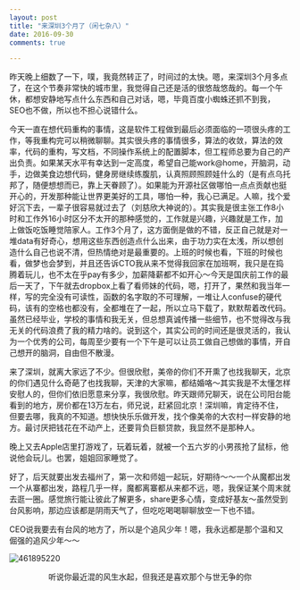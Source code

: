 ```yaml
---
layout: post
title: "来深圳3个月了（闲七杂八）"
date: 2016-09-30
comments: true

---
```


昨天晚上细数了一下，噗，我竟然转正了，时间过的太快。嗯，来深圳3个月多点了，在这个节奏非常快的城市里，我觉得自己还是活的很悠哉悠哉的。每一个午休，都想安静地写点什么东西和自己对话，嗯，毕竟百度小蜘蛛还抓不到我，SEO也不做，所以也不担心说错什么。

今天一直在想代码重构的事情，这是软件工程做到最后必须面临的一项很头疼的工作，等我重构完可以稍微聊聊。其实很头疼的事情很多，算法的收敛，算法的效率，代码的重构，写文档，不同操作系统上的配置脚本，但工程师总要为自己的产出负责。如果某天水平有幸达到一定高度，希望自己能work@home，开脑洞，动手，边做美食边想代码，健身房继续练腹肌，认真照顾照顾娃什么的（是有点乌托邦了，随便想想而已，靠上天眷顾了）。如果能为开源社区做哪怕一点点贡献也挺开心的，开发那种能让世界更美好的工具，哪怕一种，我心已满足。人嘛，找个爱好沉下去，一辈子很容易就过去了（刘慈欣大神说的）。其实我是很主张工作8小时和工作外16小时区分不太开的那种感觉的，工作就是兴趣，兴趣就是工作，加上做饭吃饭睡觉陪家人。工作3个月了，这方面倒是做的不错，反正自己就是对一堆data有好奇心，想用这些东西创造点什么出来，由于功力实在太浅，所以想创造什么自己也说不清，但热情绝对是最重要的。上班的时候也看，下班的时候也看，做梦也会梦到，并且还告诉CTO我从来不觉得我回家在加班啊，我只是在捣腾着玩儿，也不太在乎pay有多少，加薪降薪都不如开心～今天是国庆前工作的最后一天了，下午就去dropbox上看了看师妹的代码，嗯，打开了，果然和我当年一样，写的完全没有可读性，函数的名字取的不可理解，一堆让人confuse的硬代码，该有的空格也都没有，全都堆在了一起，所以立马下载了，默默帮着改代码。虽然已经毕业，学校的事情和我无关，但总想真诚传播一些细节，也不觉得改与我无关的代码浪费了我的精力啥的。说到这个，其实公司的时间还是很灵活的，我认为一个优秀的公司，每周至少要有一个下午是可以让员工做自己想做的事情，开自己想开的脑洞，自由但不散漫。

来了深圳，就离大家远了不少。但很欣慰，美帝的你们不开熏了也找我聊天，北京的你们遇见什么奇葩了也找我聊，天津的大家嘛，都结婚咯～其实我是不太懂怎样安慰人的，但你们依旧愿意来分享，我很欣慰。昨天跟师兄聊天，说在公司阳台能看到的地方，房价都在13万左右，师兄说，赶紧回北京！深圳嘛，肯定待不住，但要去哪，我真的不知道。想快快乐乐做开发，找个像美帝的大农村一样安静的地方。最讨厌把钱花在不动产上，还要背负巨额贷款，我显然不是那种人。

晚上又去Apple店里打游戏了，玩着玩着，就被一个五六岁的小男孩抢了鼠标，他说他会玩儿。也罢，姐姐回家睡觉了。

好了，后天就要出发去福州了，第一次和师姐一起玩，好期待～～一个从魔都出发一个从寨都出发，路程几乎一样，魔都离寨都从来都不远，嗯，我保证某个周末就去逛一圈。感觉旅行能让彼此了解更多，share更多心情，变成好基友～虽然受到台风影响，那边应该都是阴雨天气了，但吃吃喝喝聊聊放空一下也不错。

CEO说我要去有台风的地方了，所以是个追风少年！嗯，我永远都是那个温和又倔强的追风少年～～

![461895220](https://cloud.githubusercontent.com/assets/18478302/18996691/e0c8ae52-8763-11e6-9d52-1127098bfcf3.jpg)


<div align = center>听说你最近混的风生水起，但我还是喜欢那个与世无争的你</div>